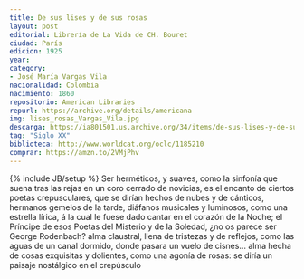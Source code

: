 ```yaml
---
title: De sus lises y de sus rosas
layout: post
editorial: Librería de La Vida de CH. Bouret
ciudad: París
edicion: 1925
year: 
category:
- José María Vargas Vila
nacionalidad: Colombia
nacimiento: 1860
repositorio: American Libraries
repurl: https://archive.org/details/americana
img: lises_rosas_Vargas_Vila.jpg
descarga: https://ia801501.us.archive.org/34/items/de-sus-lises-y-de-sus-rosas-vargas-vila/De%20sus%20lises%20y%20de%20sus%20rosas%20-%20Vargas%20Vila.pdf
tag: "Siglo XX"
biblioteca: http://www.worldcat.org/oclc/1185210
comprar: https://amzn.to/2VMjPhv
---
```

{% include JB/setup %}
Ser herméticos, y suaves, como la sinfonía que suena tras las rejas en un coro cerrado de novicias, es el encanto de ciertos poetas crepusculares, que se dirían hechos de nubes y de cánticos, hermanos gemelos de la tarde, diáfanos musicales y luminosos, como una estrella lírica, á la cual le fuese dado cantar en el corazón de la Noche; el Príncipe de esos Poetas del Misterio y de la Soledad, ¿no os parece ser George Rodenbach? alma claustral, llena de tristezas y de reflejos, como las aguas de un canal dormido, donde pasara un vuelo de cisnes... alma hecha de cosas exquisitas y dolientes, como una agonía de rosas: se diría un paisaje nostálgico en el crepúsculo
